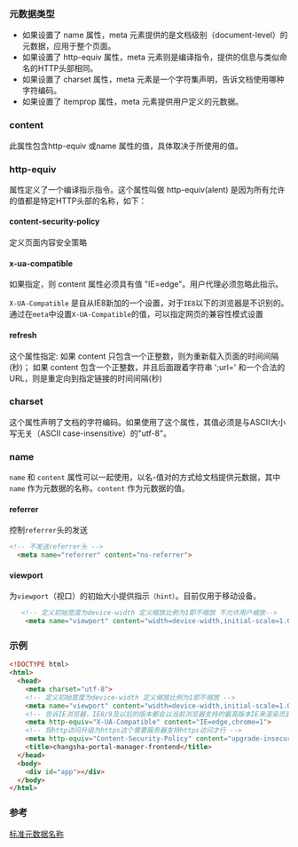 ### 元数据类型

* 如果设置了 name 属性，meta 元素提供的是文档级别（document-level）的元数据，应用于整个页面。
* 如果设置了 http-equiv 属性，meta 元素则是编译指令，提供的信息与类似命名的HTTP头部相同。
* 如果设置了 charset 属性，meta 元素是一个字符集声明，告诉文档使用哪种字符编码。
* 如果设置了 itemprop 属性，meta 元素提供用户定义的元数据。


###  content

此属性包含http-equiv 或name 属性的值，具体取决于所使用的值。

### http-equiv

属性定义了一个编译指示指令。这个属性叫做 http-equiv(alent) 是因为所有允许的值都是特定HTTP头部的名称，如下：

#### content-security-policy

定义页面内容安全策略

#### x-ua-compatible

如果指定，则 content 属性必须具有值 "IE=edge"。用户代理必须忽略此指示。

`X-UA-Compatible` 是自从IE8新加的一个设置，对于`IE8`以下的浏览器是不识别的。
通过在`meta`中设置`X-UA-Compatible`的值，可以指定网页的兼容性模式设置


#### refresh

这个属性指定:
如果 content 只包含一个正整数，则为重新载入页面的时间间隔(秒)；
如果 content 包含一个正整数，并且后面跟着字符串 ';url=' 和一个合法的 URL，则是重定向到指定链接的时间间隔(秒)
### charset

这个属性声明了文档的字符编码。如果使用了这个属性，其值必须是与ASCII大小写无关（ASCII case-insensitive）的"utf-8"。

### name 

`name` 和 `content` 属性可以一起使用，以名-值对的方式给文档提供元数据，其中 `name` 作为元数据的名称，`content` 作为元数据的值。

#### referrer

控制`referrer`头的发送

~~~html
<!-- 不发送referrer头 -->
  <meta name="referrer" content="no-referrer">
~~~

#### viewport

为`viewport`（视口）的初始大小提供指示`（hint）`。目前仅用于移动设备。

~~~html
   <!-- 定义初始宽度为device-width 定义缩放比例为1即不缩放 不允许用户缩放-->
    <meta name="viewport" content="width=device-width,initial-scale=1.0, user-scalable=no">
~~~
### 示例

~~~html
<!DOCTYPE html>
<html>
  <head>
    <meta charset="utf-8">
    <!-- 定义初始宽度为device-width 定义缩放比例为1即不缩放 -->
    <meta name="viewport" content="width=device-width,initial-scale=1.0">
    <!-- 告诉IE浏览器，IE8/9及以后的版本都会以当前浏览器支持的最高版本IE来渲染页面 chrome=1表示可以激活Chrome Frame 参考https://docs.microsoft.com/en-us/openspecs/ie_standards/ms-iedoco/380e2488-f5eb-4457-a07a-0cb1b6e4b4b5 -->
    <meta http-equiv="X-UA-Compatible" content="IE=edge,chrome=1">
    <!-- 将http访问升级为https这个需要服务器支持https访问才行 -->
    <meta http-equiv="Content-Security-Policy" content="upgrade-insecure-requests">
    <title>changsha-portal-manager-frontend</title>
  </head>
  <body>
    <div id="app"></div>
  </body>
</html>
~~~

### 参考

[标准元数据名称](https://developer.mozilla.org/zh-CN/docs/Web/HTML/Element/meta/name)